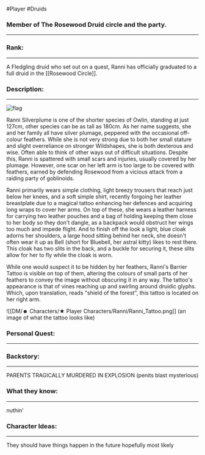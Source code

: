  #Player #Druids
### Member of The Rosewood Druid circle and the party.
---
### Rank:
---
A Fledgling druid who set out on a quest, Ranni has officially graduated to a full druid in the [[Rosewood Circle]].
### Description:
---

![flag](DM/☻%20Characters/★%20Player%20Characters/Ranni/RanniToken.png)

Ranni Silverplume is one of the shorter species of Owlin, standing at just 127cm, other species can be as tall as 180cm. As her name suggests, she and her family all have silver plumage, peppered with the occasional off-colour feathers. While she is not very strong due to both her small stature and slight overreliance on stronger Wildshapes, she is both dexterous and wise. Often able to think of other ways out of difficult situations. Despite this, Ranni is spattered with small scars and injuries, usually covered by her plumage. However, one scar on her left arm is too large to be covered with feathers, earned by defending Rosewood from a vicious attack from a raiding party of goblinoids. 

Ranni primarily wears simple clothing, light breezy trousers that reach just below her knees, and a soft simple shirt, recently forgoing her leather breastplate due to a magical tattoo enhancing her defences and acquiring long wraps to cover her arms. On top of these, she wears a leather harness for carrying two leather pouches and a bag of holding keeping them close to her body so they don't dangle, as a backpack would obstruct her wings too much and impede flight. And to finish off the look a light, blue cloak adorns her shoulders, a large hood sitting behind her neck, she doesn't often wear it up as Bell (short for Bluebell, her astral kitty) likes to rest there. This cloak has two slits in the back, and a buckle for securing it, these slits allow for her to fly while the cloak is worn. 

While one would suspect it to be hidden by her feathers, Ranni's Barrier Tattoo is visible on top of them, altering the colours of small parts of her feathers to convey the image without obscuring it in any way. The tattoo's appearance is that of vines reaching up and swirling around druidic glyphs. Which, upon translation, reads "shield of the forest", this tattoo is located on her right arm.

![[DM/☻ Characters/★ Player Characters/Ranni/Ranni_Tattoo.png]]
 (an image of what the tattoo looks like)

### Personal Quest:
---


### Backstory:
---
PARENTS TRAGICALLY MURDERED IN EXPLOSION (penits blast mysterious)

### What they know:
---
nuthin'

### Character Ideas:
---
They should have things happen in the future hopefully most likely